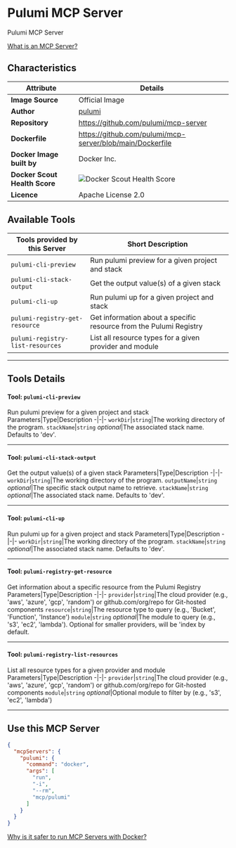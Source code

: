 # Pulumi MCP Server

Pulumi MCP Server

[What is an MCP Server?](https://www.anthropic.com/news/model-context-protocol)

## Characteristics
Attribute|Details|
|-|-|
**Image Source**|Official Image
|**Author**|[pulumi](https://github.com/pulumi)
**Repository**|https://github.com/pulumi/mcp-server
**Dockerfile**|https://github.com/pulumi/mcp-server/blob/main/Dockerfile
**Docker Image built by**|Docker Inc.
**Docker Scout Health Score**| ![Docker Scout Health Score](https://api.scout.docker.com/v1/policy/insights/org-image-score/badge/mcp/pulumi)
**Licence**|Apache License 2.0

## Available Tools
Tools provided by this Server|Short Description
-|-
`pulumi-cli-preview`|Run pulumi preview for a given project and stack|
`pulumi-cli-stack-output`|Get the output value(s) of a given stack|
`pulumi-cli-up`|Run pulumi up for a given project and stack|
`pulumi-registry-get-resource`|Get information about a specific resource from the Pulumi Registry|
`pulumi-registry-list-resources`|List all resource types for a given provider and module|

---
## Tools Details

#### Tool: **`pulumi-cli-preview`**
Run pulumi preview for a given project and stack
Parameters|Type|Description
-|-|-
`workDir`|`string`|The working directory of the program.
`stackName`|`string` *optional*|The associated stack name. Defaults to 'dev'.

---
#### Tool: **`pulumi-cli-stack-output`**
Get the output value(s) of a given stack
Parameters|Type|Description
-|-|-
`workDir`|`string`|The working directory of the program.
`outputName`|`string` *optional*|The specific stack output name to retrieve.
`stackName`|`string` *optional*|The associated stack name. Defaults to 'dev'.

---
#### Tool: **`pulumi-cli-up`**
Run pulumi up for a given project and stack
Parameters|Type|Description
-|-|-
`workDir`|`string`|The working directory of the program.
`stackName`|`string` *optional*|The associated stack name. Defaults to 'dev'.

---
#### Tool: **`pulumi-registry-get-resource`**
Get information about a specific resource from the Pulumi Registry
Parameters|Type|Description
-|-|-
`provider`|`string`|The cloud provider (e.g., 'aws', 'azure', 'gcp', 'random') or github.com/org/repo for Git-hosted components
`resource`|`string`|The resource type to query (e.g., 'Bucket', 'Function', 'Instance')
`module`|`string` *optional*|The module to query (e.g., 's3', 'ec2', 'lambda'). Optional for smaller providers, will be 'index by default.

---
#### Tool: **`pulumi-registry-list-resources`**
List all resource types for a given provider and module
Parameters|Type|Description
-|-|-
`provider`|`string`|The cloud provider (e.g., 'aws', 'azure', 'gcp', 'random') or github.com/org/repo for Git-hosted components
`module`|`string` *optional*|Optional module to filter by (e.g., 's3', 'ec2', 'lambda')

---
## Use this MCP Server

```json
{
  "mcpServers": {
    "pulumi": {
      "command": "docker",
      "args": [
        "run",
        "-i",
        "--rm",
        "mcp/pulumi"
      ]
    }
  }
}
```

[Why is it safer to run MCP Servers with Docker?](https://www.docker.com/blog/the-model-context-protocol-simplifying-building-ai-apps-with-anthropic-claude-desktop-and-docker/)
